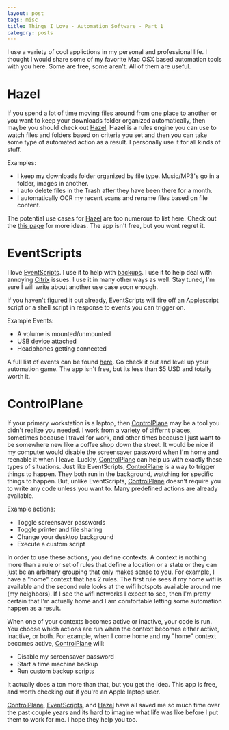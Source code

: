 ```yaml
---
layout: post
tags: misc 
title: Things I Love - Automation Software - Part 1 
category: posts
---
```


I use a variety of cool applictions in my personal and professional life.  I thought I would share some of my favorite Mac OSX based automation tools with you here.  Some are free, some aren't.  All of them are useful.


# Hazel

If you spend a lot of time moving files around from one place to another or you want to keep your downloads folder organized automatically, then maybe you should check out [Hazel](http://www.noodlesoft.com/hazel.php).  Hazel is a rules engine you can use to watch files and folders based on criteria you set and then you can take some type of automated action as a result. I personally use it for all kinds of stuff.

Examples:
* I keep my downloads folder organized by file type.  Music/MP3's go in a folder, images in another.
* I auto delete files in the Trash after they have been there for a month.
* I automatically OCR my recent scans and rename files based on file content.

The potential use cases for [Hazel](http://www.noodlesoft.com/hazel.php) are too numerous to list here.  Check out the [this page](http://www.noodlesoft.com/buzz.php) for more ideas.  The app isn't free, but you wont regret it. 

# EventScripts

I love [EventScripts](http://www.mousedown.net/mouseware/EventScripts.html).  I use it to help with [backups](http://www.aske.ws/posts/backup-phase-1.html).  I use it to help deal with annoying [Citrix](http://www.aske.ws/posts/citrix_on_the_mac_needs_help_sometimes.html) issues. I use it in many other ways as well.  Stay tuned, I'm sure I will write about another use case soon enough.

If you haven't figured it out already, EventScripts will fire off an Applescript script or a shell script in response to events you can trigger on.

Example Events:
* A volume is mounted/unmounted
* USB device attached
* Headphones getting connected

A full list of events can be found [here](http://mousedown.net/mouseware/Event_Parameters.html).  Go check it out and level up your automation game.  The app isn't free, but its less than $5 USD and totally worth it.

# ControlPlane

If your primary workstation is a laptop, then [ControlPlane](http://www.controlplaneapp.com/) may be a tool you didn't realize you needed.   I work from a variety of differnt places, sometimes because I travel for work, and other times because I just want to be somewhere new like a coffee shop down the street.  It would be nice if my computer would disable the screensaver password when I'm home and reenable it when I leave.  Luckly, [ControlPlane](http://www.controlplaneapp.com/) can help us with exactly these types of situations. Just like EventScripts, [ControlPlane](http://www.controlplaneapp.com/) is a way to trigger things to happen.  They both run in the background, watching for specific things to happen.  But, unlike EventScripts, [ControlPlane](http://www.controlplaneapp.com/) doesn't require you to write any code unless you want to. Many predefined actions are already available.  

Example actions: 
* Toggle screensaver passwords
* Toggle printer and file sharing
* Change your desktop background
* Execute a custom script

In order to use these actions, you define contexts. A context is nothing more than a rule or set of rules that define a location or a state or they can just be an arbitrary grouping that only makes sense to you.  For example, I have a "home" context that has 2 rules. The first rule sees if my home wifi is available and the second rule looks at the wifi hotspots available around me (my neighbors).  If I see the wifi networks I expect to see, then I'm pretty certain that I'm actually home and I am comfortable letting some automation happen as a result.

When one of your contexts becomes active or inactive, your code is run.  You choose which actions are run when the context becomes either active, inactive, or both.  For example, when I come home and my "home" context becomes active, [ControlPlane](http://www.controlplaneapp.com/) will:

* Disable my screensaver password
* Start a time machine backup
* Run custom backup scripts

It actually does a ton more than that, but you get the idea.  This app is free, and worth checking out if you're an Apple laptop user.


[ControlPlane](http://www.controlplaneapp.com/), [EventScripts](http://www.mousedown.net/mouseware/EventScripts.html), and [Hazel](http://www.noodlesoft.com/hazel.php) have all saved me so much time over the past couple years and its hard to imagine what life was like before I put them to work for me.  I hope they help you too.
